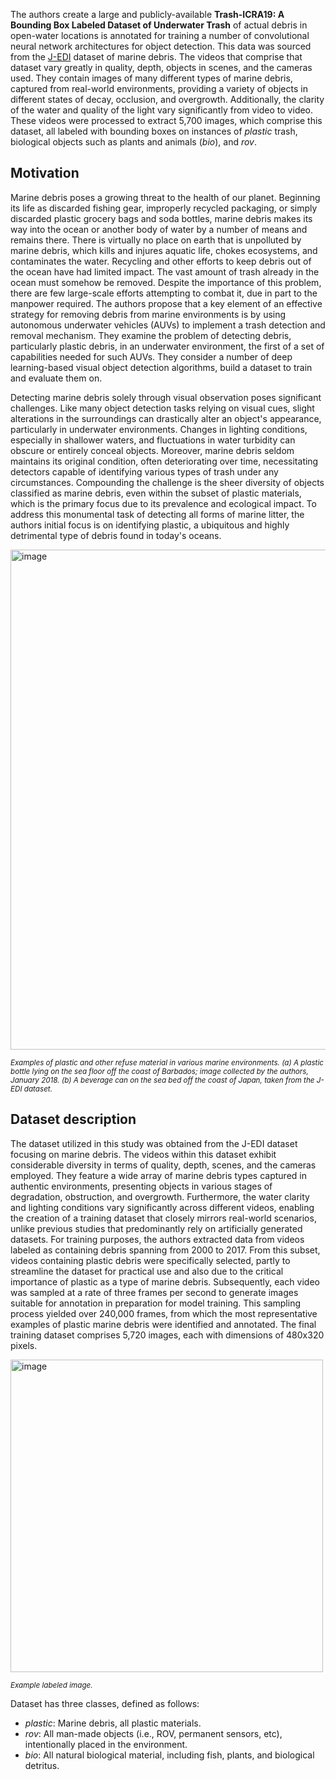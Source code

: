 The authors create a large and publicly-available **Trash-ICRA19: A Bounding Box Labeled Dataset of Underwater Trash** of actual debris in open-water locations is annotated for training a number of convolutional neural network architectures for object detection. This data was sourced from the [J-EDI](https://www.godac.jamstec.go.jp/dsdebris/e/index.html) dataset of marine debris. The videos that comprise that dataset vary greatly in quality, depth, objects in scenes, and the cameras used. They contain images of many different types of marine debris, captured from real-world environments, providing a variety of objects in different states of decay, occlusion, and overgrowth. Additionally, the clarity of the water and quality of the light vary significantly from video to video. These videos were processed to extract 5,700 images, which comprise this dataset, all labeled with bounding boxes on instances of _plastic_ trash, biological objects such as plants and animals (_bio_), and _rov_.

## Motivation

Marine debris poses a growing threat to the health of our planet. Beginning its life as discarded fishing gear, improperly recycled packaging, or simply discarded plastic grocery bags and soda bottles, marine debris makes its way into the ocean or another body of water by a number of means and remains there. There is virtually no place on earth that is unpolluted by marine debris, which kills and injures aquatic life, chokes ecosystems, and contaminates the water. Recycling and other efforts to keep debris out of the ocean have had limited impact. The vast amount of trash already in the ocean must somehow be removed. Despite the importance of this problem, there are few large-scale efforts attempting to combat it, due in part to the manpower required. The authors propose that a key element of an effective strategy for removing debris from marine environments is by using autonomous underwater vehicles (AUVs) to implement a trash detection and removal mechanism. They examine the problem of detecting debris, particularly plastic debris, in an underwater environment, the first of a set of capabilities needed for such AUVs. They consider a number of deep learning-based visual object detection algorithms, build a dataset to train and evaluate them on.

Detecting marine debris solely through visual observation poses significant challenges. Like many object detection tasks relying on visual cues, slight alterations in the surroundings can drastically alter an object's appearance, particularly in underwater environments. Changes in lighting conditions, especially in shallower waters, and fluctuations in water turbidity can obscure or entirely conceal objects. Moreover, marine debris seldom maintains its original condition, often deteriorating over time, necessitating detectors capable of identifying various types of trash under any circumstances. Compounding the challenge is the sheer diversity of objects classified as marine debris, even within the subset of plastic materials, which is the primary focus due to its prevalence and ecological impact. To address this monumental task of detecting all forms of marine litter, the authors initial focus is on identifying plastic, a ubiquitous and highly detrimental type of debris found in today's oceans.

<img src="https://github.com/dataset-ninja/trash-icra19/assets/120389559/d0ab29ec-3a25-438f-beb3-09366a7029ce" alt="image" width="800">

<span style="font-size: smaller; font-style: italic;">Examples of plastic and other refuse material in various marine environments. (a) A plastic bottle lying on the sea floor off the coast of Barbados; image collected by the authors, January 2018. (b) A beverage can on the sea bed off the coast of Japan, taken from the J-EDI dataset.</span>

## Dataset description

The dataset utilized in this study was obtained from the J-EDI dataset focusing on marine debris. The videos within this dataset exhibit considerable diversity in terms of quality, depth, scenes, and the cameras employed. They feature a wide array of marine debris types captured in authentic environments, presenting objects in various stages of degradation, obstruction, and overgrowth. Furthermore, the water clarity and lighting conditions vary significantly across different videos, enabling the creation of a training dataset that closely mirrors real-world scenarios, unlike previous studies that predominantly rely on artificially generated datasets. For training purposes, the authors extracted data from videos labeled as containing debris spanning from 2000 to 2017. From this subset, videos containing plastic debris were specifically selected, partly to streamline the dataset for practical use and also due to the critical importance of plastic as a type of marine debris. Subsequently, each video was sampled at a rate of three frames per second to generate images suitable for annotation in preparation for model training. This sampling process yielded over 240,000 frames, from which the most representative examples of plastic marine debris were identified and annotated. The final training dataset comprises 5,720 images, each with dimensions of 480x320 pixels.

<img src="https://github.com/dataset-ninja/trash-icra19/assets/120389559/089c4346-ed36-4ab1-af04-80027ce8a6b3" alt="image" width="500">

<span style="font-size: smaller; font-style: italic;">Example labeled image.</span>

Dataset has three classes, defined as follows:

- _plastic_: Marine debris, all plastic materials.
- _rov_: All man-made objects (i.e., ROV, permanent sensors, etc), intentionally placed in the environment.
- _bio_: All natural biological material, including fish, plants, and biological detritus.
